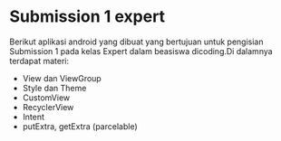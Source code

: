 # Submission 1 expert
Berikut aplikasi android yang dibuat yang bertujuan untuk pengisian Submission 1 pada kelas Expert dalam beasiswa dicoding.Di dalamnya terdapat materi:

- View dan ViewGroup
- Style dan Theme
- CustomView
- RecyclerView
- Intent
- putExtra, getExtra (parcelable)
